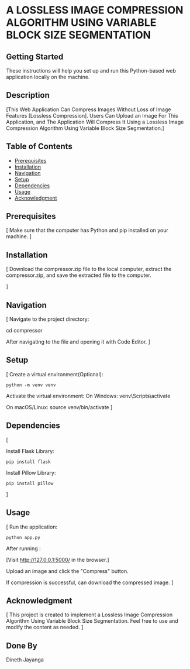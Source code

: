 # A LOSSLESS IMAGE COMPRESSION ALGORITHM USING VARIABLE BLOCK SIZE SEGMENTATION

## Getting Started

These instructions will help you set up and run this Python-based web application locally on the machine.

## Description

[This Web Application Can Compress Images Without Loss of Image Features [Lossless Compression].
Users Can Upload an Image For This Application, and The Application Will Compress It Using a Lossless Image Compression Algorithm Using Variable Block Size Segmentation.]

## Table of Contents

- [Prerequisites](#prerequisites)
- [Installation](#installation)
- [Navigation](#navigation)
- [Setup](#setup)
- [Dependencies](#dependencies)
- [Usage](#usage)
- [Acknowledgment](#acknowledgment)

## Prerequisites

[
Make sure that the computer has Python and pip installed on your machine.
]

## Installation

[
Download the compressor.zip file to the local computer, extract the compressor.zip, and save the extracted file to the computer.

]

## Navigation

[
Navigate to the project directory:

cd compressor

After navigating to the file and opening it with Code Editor.
]

## Setup

[
Create a virtual environment(Optional):

    python -m venv venv

Activate the virtual environment:
On Windows: venv\Scripts\activate

On macOS/Linux: source venv/bin/activate
]

## Dependencies

[

Install Flask Library:

    pip install flask

Install Pillow Library:

    pip install pillow

]

## Usage

[
Run the application:

    python app.py

After running :

[Visit <http://127.0.0.1:5000/> in the browser.]

Upload an image and click the "Compress" button.

If compression is successful, can download the compressed image.
]

## Acknowledgment

[
This project is created to implement a Lossless Image Compression Algorithm Using Variable Block Size Segmentation.
Feel free to use and modify the content as needed.
]

## Done By

Dineth Jayanga
